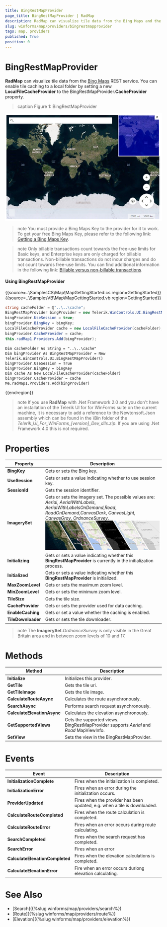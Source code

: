 ```yaml
---
title: BingRestMapProvider
page_title: BingRestMapProvider | RadMap
description: RadMap can visualize tile data from the Bing Maps and the OpenStreetMaps REST services as well as from the local file system.
slug: winforms/map/providers/bingrestmapprovider
tags: map, providers
published: True
position: 0 
---
```


# BingRestMapProvider

__RadMap__ can visualize tile data from the [Bing Maps](https://www.bingmapsportal.com/) REST service. You can enable tile caching to a local folder by setting a new __LocalFileCacheProvider__ to the BingRestMapProvider.__CacheProvider__ property.

>caption Figure 1: BingRestMapProvider 

![map-bingrestmapprovider 001](images/map-bingrestmapprovider001.png)

>note You must provide a Bing Maps Key to the provider for it to work. To get your free Bing Maps Key, please refer to the following link: [Getting a Bing Maps Key](https://msdn.microsoft.com/en-us/library/ff428642.aspx).

>note Only billable transactions count towards the free-use limits for Basic keys, and Enterprise keys are only charged for billable transactions. Non-billable transactions do not incur charges and do not count towards free-use limits. You can find additional information in the following link:  [Billable versus non-billable transactions](https://msdn.microsoft.com/en-us/library/ff859477.aspx).

#### Using BingRestMapProvider

{{source=..\SamplesCS\Map\MapGettingStarted.cs region=GettingStarted}} 
{{source=..\SamplesVB\Map\MapGettingStarted.vb region=GettingStarted}}

````C#
string cacheFolder = @"..\..\cache";
BingRestMapProvider bingProvider = new Telerik.WinControls.UI.BingRestMapProvider();
bingProvider.UseSession = true;
bingProvider.BingKey = bingKey;
LocalFileCacheProvider cache = new LocalFileCacheProvider(cacheFolder);
bingProvider.CacheProvider = cache;
this.radMap1.Providers.Add(bingProvider);

````
````VB.NET
Dim cacheFolder As String = "..\..\cache"
Dim bingProvider As BingRestMapProvider = New Telerik.WinControls.UI.BingRestMapProvider()
bingProvider.UseSession = True
bingProvider.BingKey = bingKey
Dim cache As New LocalFileCacheProvider(cacheFolder)
bingProvider.CacheProvider = cache
Me.radMap1.Providers.Add(bingProvider)

````

{{endregion}} 

>note If you use __RadMap__ with .Net Framework 2.0 and you don't have an installation of the Telerik UI for for WinForms suite on the current machine, it is necessary to add a reference to the Newtonsoft.Json assembly which can be found in the \Bin folder of the *Telerik_UI_For_WinForms_[version]_Dev_dlls.zip*. If you are using .Net Framework 4.0 this is not required.

# Properties

|Property|Description|
|----|----|
|__BingKey__|Gets or sets the Bing key.|
|__UseSession__|Gets or sets a value indicating whether to use session key.|
|__SessionId__|Gets the session identifier.|
|__ImagerySet__|Gets or sets the imagery set. The possible values are: *Aerial*, *AerialWithLabels*, *AerialWithLabelsOnDemand*,*Road*, *RoadOnDemand*,*CanvasDark*, *CanvasLight*, *CanvasGray*, *OrdnanceSurvey*. ![map-bingrestmapprovider 001](images/map-bingrestmapprovider002.png)|
|__Initializing__|Gets or sets a value indicating whether this __BingRestMapProvider__ is currently in the initialization process.|
|__Initialized__|Gets or sets a value indicating whether this __BingRestMapProvider__ is initialized.|
|__MaxZoomLevel__|Gets or sets the maximum zoom level.|
|__MinZoomLevel__|Gets or sets the minimum zoom level.|
|__TileSize__|Gets the tile size.|
|__CacheProvider__|Gets or sets the provider used for data caching.|
|__EnableCaching__|Gets or set a value whether the caching is enabled.|
|__TileDownloader__|Gets or sets the tile downloader.|

>note The **ImagerySet**.*OrdnanceSurvey* is only visible in the Great Britain area and in between zoom levels of 10 and 17. 

# Methods 

|Method|Description|
|----|----|
|__Initialize__|Initializes this provider.|
|__GetTile__|Gets the tile uri.|
|__GetTileImage__|Gets the tile image.|
|__CalculateRouteAsync__|Calculates the route asynchronously.|
|__SearchAsync__|Performs search request asynchronously.|
|__CalculateElevationAsync__|Calculates the elevation asynchronously.|
|__GetSupportedViews__|Gets the supported views. BingRestMapProvider supports *Aerial* and *Road* MapViewInfo.|
|__SetView__|Sets the view in the BingRestMapProvider.|

# Events

|Event|Description|
|----|----|
|__InitializationComplete__|Fires when the initialization is completed.|
|__InitializationError__|Fires when an error during the initialization occurs.|
|__ProviderUpdated__|Fires when the provider has been updated, e.g. when a tile is downloaded.|
|__CalculateRouteCompleted__|Fires when the route calculation is completed.|
|__CalculateRouteError__|Fires when an error occurs during route calculating.|
|__SearchCompleted__|Fires when the search request has completed.|
|__SearchError__|Fires when an error|
|__CalculateElevationCompleted__|Fires when the elevation calculations is completed.|
|__CalculateElevationError__|Fire when an error occurs duriong elevation calculating.|



# See Also
* [Search]({%slug winforms/map/providers/search%})
* [Route]({%slug winforms/map/providers/route%})
* [Elevation]({%slug winforms/map/providers/elevation%})

